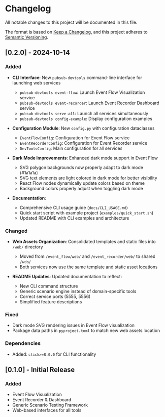 # Changelog

All notable changes to this project will be documented in this file.

The format is based on [Keep a Changelog](https://keepachangelog.com/en/1.0.0/),
and this project adheres to [Semantic Versioning](https://semver.org/spec/v2.0.0.html).

## [0.2.0] - 2024-10-14

### Added

- **CLI Interface**: New `pubsub-devtools` command-line interface for launching web services
    - `pubsub-devtools event-flow`: Launch Event Flow Visualization service
    - `pubsub-devtools event-recorder`: Launch Event Recorder Dashboard service
    - `pubsub-devtools serve-all`: Launch all services simultaneously
    - `pubsub-devtools config-example`: Display configuration examples

- **Configuration Module**: New `config.py` with configuration dataclasses
    - `EventFlowConfig`: Configuration for Event Flow service
    - `EventRecorderConfig`: Configuration for Event Recorder service
    - `DevToolsConfig`: Main configuration for all services

- **Dark Mode Improvements**: Enhanced dark mode support in Event Flow
    - SVG polygon backgrounds now properly adapt to dark mode (#1a1a1a)
    - SVG text elements are light colored in dark mode for better visibility
    - React Flow nodes dynamically update colors based on theme
    - Background colors properly adjust when toggling dark mode

- **Documentation**:
    - Comprehensive CLI usage guide (`docs/CLI_USAGE.md`)
    - Quick start script with example project (`examples/quick_start.sh`)
    - Updated README with CLI examples and architecture

### Changed

- **Web Assets Organization**: Consolidated templates and static files into `/web/` directory
    - Moved from `/event_flow/web/` and `/event_recorder/web/` to shared `/web/`
    - Both services now use the same template and static asset locations

- **README Updates**: Updated documentation to reflect:
    - New CLI command structure
    - Generic scenario engine instead of domain-specific tools
    - Correct service ports (5555, 5556)
    - Simplified feature descriptions

### Fixed

- Dark mode SVG rendering issues in Event Flow visualization
- Package data paths in `pyproject.toml` to match new web assets location

### Dependencies

- Added: `click>=8.0.0` for CLI functionality

## [0.1.0] - Initial Release

### Added

- Event Flow Visualization
- Event Recorder & Dashboard
- Generic Scenario Testing Framework
- Web-based interfaces for all tools
